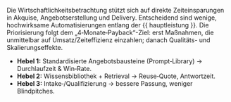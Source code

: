 <!-- PURPOSE: Business-Argumentation ohne eigene Zahlen zu erfinden (Baseline Payback ~4 Monate kommt aus Backend). -->
<!-- OUTPUT: Nur HTML-Paragraf(e)/Liste. -->

<p>Die Wirtschaftlichkeitsbetrachtung stützt sich auf direkte Zeiteinsparungen in Akquise, Angebotserstellung und Delivery. Entscheidend sind wenige, hochwirksame Automatisierungen entlang der {{ hauptleistung }}. Die Priorisierung folgt dem „4‑Monate‑Payback“-Ziel: erst Maßnahmen, die unmittelbar auf Umsatz/Zeiteffizienz einzahlen; danach Qualitäts- und Skalierungseffekte.</p>

<ul>
  <li><strong>Hebel 1:</strong> Standardisierte Angebotsbausteine (Prompt‑Library) → Durchlaufzeit &amp; Win‑Rate.</li>
  <li><strong>Hebel 2:</strong> Wissensbibliothek + Retrieval → Reuse‑Quote, Antwortzeit.</li>
  <li><strong>Hebel 3:</strong> Intake‑/Qualifizierung → bessere Passung, weniger Blindpitches.</li>
</ul>
